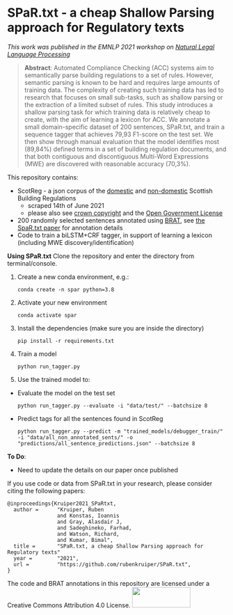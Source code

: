 # SPaR.txt - a cheap Shallow Parsing approach for Regulatory texts
_This work was published in the EMNLP 2021 workshop on [Natural Legal Language Processing](http://nllpw.org/)_    

> **Abstract**: Automated Compliance Checking (ACC) systems aim to semantically parse building regulations to a set of rules. 
However, semantic parsing is known to be hard and requires large amounts of training data. 
The complexity of creating such training data has led to research that focuses on small sub-tasks, 
such as shallow parsing or the extraction of a limited subset of rules. This study introduces a shallow parsing 
task for which training data is relatively cheap to create, with the aim of learning a lexicon for ACC. 
We annotate a small domain-specific dataset of 200 sentences, SPaR.txt, 
and train a sequence tagger that achieves 79,93 F1-score on the test set. We then show through 
manual evaluation that the model identifies most (89,84\%) defined terms in a set of building regulation 
documents, and that both contiguous and discontiguous Multi-Word Expressions (MWE) are discovered with 
reasonable accuracy (70,3\%).

This repository contains:
* ScotReg - a json corpus of the [domestic](https://www.gov.scot/publications/building-standards-technical-handbook-2020-domestic/) and [non-domestic](https://www.gov.scot/publications/building-standards-technical-handbook-2020-non-domestic/) Scottish Building Regulations 
   * scraped 14th of June 2021 
   * please also see [crown copyright](https://www.gov.scot/crown-copyright/) and the [Open Government License](https://www.nationalarchives.gov.uk/doc/open-government-licence/version/3/)
* 200 randomly selected sentences annotated using [BRAT](https://brat.nlplab.org/), see [the SpaR.txt paper]() for annotation details
* Code to train a biLSTM+CRF tagger, in support of learning a lexicon (including MWE discovery/identification)

**Using SPaR.txt**
Clone the repository and enter the directory from terminal/console.
1.  Create a new conda environment, e.g.:
    ```
    conda create -n spar python=3.8
    ```
2.  Activate your new environment
    ```
    conda activate spar
    ```
3.  Install the dependencies (make sure you are inside the directory)
    ```
    pip install -r requirements.txt
    ```
4.  Train a model
    ```
    python run_tagger.py
    ```
5.  Use the trained model to:
  * Evaluate the model on the test set
      ```
      python run_tagger.py --evaluate -i "data/test/" --batchsize 8
      ```
  * Predict tags for all the sentences found in ScotReg
      ```
      python run_tagger.py --predict -m "trained_models/debugger_train/" -i "data/all_non_annotated_sents/" -o "predictions/all_sentence_predictions.json" --batchsize 8
      ```

**To Do**: 
* Need to update the details on our paper once published

If you use code or data from SPaR.txt in your research, please consider citing the following papers:
```
@inproceedings{Kruiper2021_SPaRtxt,
  author =      "Kruiper, Ruben
                and Konstas, Ioannis
                and Gray, Alasdair J,
                and Sadeghineko, Farhad,
                and Watson, Richard,
                and Kumar, Bimal",
  title =       "SPaR.txt, a cheap Shallow Parsing approach for Regulatory texts"
  year =        "2021",
  url =         "https://github.com/rubenkruiper/SPaR.txt",
}
```
The code and BRAT annotations in this repository are licensed under a Creative Commons Attribution 4.0 License.
<img src="https://mirrors.creativecommons.org/presskit/buttons/88x31/png/by-sa.png" width="134" height="47">